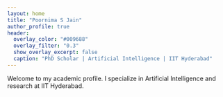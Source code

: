 ```yaml
---
layout: home
title: "Poornima S Jain"
author_profile: true
header:
  overlay_color: "#009688"
  overlay_filter: "0.3"
  show_overlay_excerpt: false
  caption: "PhD Scholar | Artificial Intelligence | IIT Hyderabad"
---
```


Welcome to my academic profile. I specialize in Artificial Intelligence and research at IIT Hyderabad.
